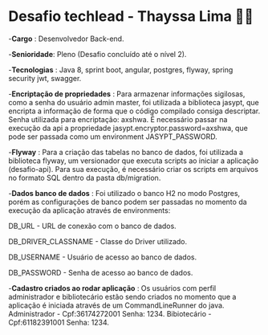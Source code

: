 # Desafio techlead - Thayssa Lima 👩‍💻

-**Cargo** : Desenvolvedor Back-end.

-**Senioridade**: Pleno (Desafio concluído até o nível 2).

-**Tecnologias** : Java 8, sprint boot, angular, postgres, flyway, spring security jwt, swagger.

-**Encriptação de propriedades** :
Para armazenar informações sigilosas, como a senha do usuário admin master, foi utilizada a biblioteca jasypt, que encripta a informação de forma que o código compilado consiga descriptar.
Senha utilizada para encriptação: axshwa.
É necessário passar na execução da api a propriedade jasypt.encryptor.password=axshwa, que pode ser passada como um environment JASYPT_PASSWORD.

-**Flyway** :
Para a criação das tabelas no banco de dados, foi utilizada a biblioteca flyway, um versionador que executa scripts ao iniciar a aplicação (desafio-api). Para sua execução, é necessário criar os scripts em arquivos no formato SQL dentro da pasta db/migration.

-**Dados banco de dados** : 
Foi utilizado o banco H2 no modo Postgres, porém as configurações de banco podem ser passadas no momento da execução da aplicação através de environments:

DB_URL - URL de conexão com o banco de dados.

DB_DRIVER_CLASSNAME - Classe do Driver utilizado.

DB_USERNAME - Usuário de acesso ao banco de dados.

DB_PASSWORD - Senha de acesso ao banco de dados.

-**Cadastro criados ao rodar aplicação** : 
Os usuários com perfil administrador e bibliotecário estão sendo criados no momento que a aplicação é iniciada através de um CommandLineRunner do java.
Administrador - Cpf:36174272001 Senha: 1234.
Bibiotecário - Cpf:61182391001  Senha: 1234.

